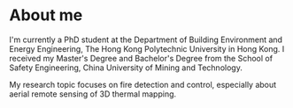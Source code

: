 # About me
  
I'm currently a PhD student at the Department of Building Environment and Energy Engineering, The Hong Kong Polytechnic University in Hong Kong. I received my Master's Degree and Bachelor's Degree from the School of Safety Engineering, China University of Mining and Technology. 

My research topic focuses on fire detection and control, especially about aerial remote sensing of 3D thermal mapping. 
